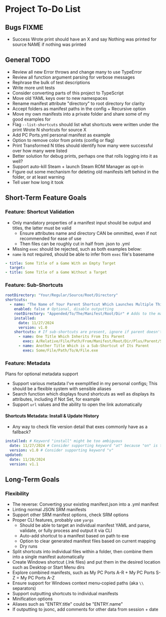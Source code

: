 # Project To-Do List

## Bugs FIXME

* Success Wrote print should have an X and say Nothing was printed for source NAME if nothing was printed

## General TODO

* Review all new Error throws and change many to use TypeError
* Review all function argument parsing for verbose messages
* Rephrase the bulk of test descriptions
* Write more unit tests
* Consider converting parts of this project to TypeScript
* Move old YAML keys over to new namespaces
* Rename manifest attribute "directory" to root directory for clarity
* Accept folders as manifest paths in the config + Recursive option
* Move my own manifests into a private folder and share some of my good examples for
* Flag ``--list-shortcuts`` should list what shortcuts were written under the print Wrote N shortcuts for source X
* Add PC Ports.yml personal manifest as example
* Option to remove color from prints (config or flag)
* Print Transformed N titles should identify how many were successful over how many were listed
* Better solution for debug prints, perhaps one that rolls logging into it as well?
* Support auto-kill Steam + launch Steam ROM Manager as opt-in
* Figure out some mechanism for deleting old manifests left behind in the folder, or at least warning
* Tell user how long it took

## Short-Term Feature Goals

### Feature: Shortcut Validation

* Only mandatory properties of a manifest input should be output and titles, the latter must be valid
  * Ensure attributes name and directory CAN be ommitted, even if not recommended for ease of use
  * Then files can be roughly cut in half from .json to .yml
* Missing `exec` should be rejected, such as both examples below:
* `name` is not required, should be able to infer from `exec` file's basename

```yaml
- title: Some Title of a Game With an Empty Target
  target: 
- title: Some Title of a Game Without a Target
```

### Feature: Sub-Shortcuts

```yaml
rootDirectory: "Your/Regular/Source/Root/Directory"
shortcuts:
  - name: "The Name of Your Parent Shortcut Which Launches Multiple Things"
    enabled: false # Optional, disable outputting 
    rootDirectory: "Appended/To/The/Manifest/Root/Dir" # Adds to the manifest file's root directory if present
    installed:
      date: 11/27/2024
      version: v1.0
    shortcuts: # If sub-shortcuts are present, ignore if parent doesn't have exec field
      - name: One Title Which Inherits From Its Parent
        exec: A/Relative/File/Path/From/Manifest/Root/Dir/Plus/Parent/Shortcut/Root/Dir
      - name: Another Title Which is a Sub-Shortcut of Its Parent
        exec: Some/File/Path/To/A/File.exe
```

### Feature: Metadata

Plans for optional metadata support

* Support various metadata I've exemplified in my personal configs; This should be a flexible system with sensible aliases
* Search function which displays found shortcuts as well as displays its attributes, including if Not Set, for example
* Support `url` values and the ability to open the link automatically

#### Shortcuts Metadata: Install & Update History

* Any way to check file version detail that exes commonly have as a fallback?

```yaml
installed: # Keyword "install" might be too ambiguous
  date: 11/27/2024 # Consider supporting keyword "at" because "on" is taken by yml booleans
  version: v1.0 # Consider supporting keyword "v"
updated:
  date: 11/28/2024
  version: v1.1
```

## Long-Term Goals

### Flexibility

* The reverse: Converting your existing manifest.json into a .yml manifest
* Linting normal JSON SRM manifests
* Support other SRM manifest options, check SRM options
* Proper CLI features, probably use `yargs`
  * Should be able to target an individual manifest YAML and parse, validate, or fully process and output it via CLI
  * Auto-add shortcut to a manifest based on path to exe
  * Option to clear generated manifest files based on current mapping
  * Dry runs
* Split shortcuts into individual files within a folder, then combine them into a single manifest automatically
* Create Windows shortcut (.lnk files) and put them in the desired location such as Desktop or Start Menu dirs
* Explore combined manifests, such as My PC Ports A-R + My PC Ports S-Z = My PC Ports A-Z
* Ensure support for Windows context menu-copied paths (aka `\\` separators)
* Support outputting shortcuts to individual manifests
* Minification options
* Aliases such as "ENTRY.title" could be "ENTRY.name"
* If outputting to jsonc, add comments for other data from session + date
